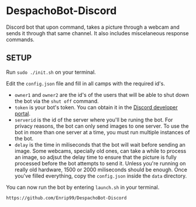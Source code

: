 # DespachoBot-Discord

Discord bot that upon command, takes a picture through a webcam and sends it through that same channel. It also includes miscelaneous response commands.

## SETUP

Run `sudo ./init.sh` on your terminal.

Edit the `config.json` file and fill in all camps with the required id's.
 - `owner1` and `owner2` are the id's of the users that will be able to shut down the bot via the `shut off` command.
 - `token` is your bot's token. You can obtain it in the [Discord developer portal](https://discord.com/developers/).
 - `serverid` is the id of the server where you'll be runing the bot. For privacy reasons, the bot can only send images to one server. To use the bot in more than one server at a time, you must run multiple instances of the bot.
 - `delay` is the time in miliseconds that the bot will wait before sending an image. Some webcams, specially old ones, can take a while to process an image, so adjsut the delay time to ensure that the picture is fully processed before the bot attempts to send it. Unless you're running on really old hardware, 1500 or 2000 miliseconds should be enough.
Once you've filled everything, copy the `config.json` inside the `data` directory.

You can now run the bot by entering `launch.sh` in your terminal.

`https://github.com/Enrip99/DespachoBot-Discord`
